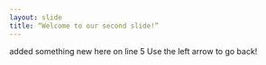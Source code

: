 ```yaml
---
layout: slide
title: “Welcome to our second slide!”
---
```

added something new here on line 5
Use the left arrow to go back!
